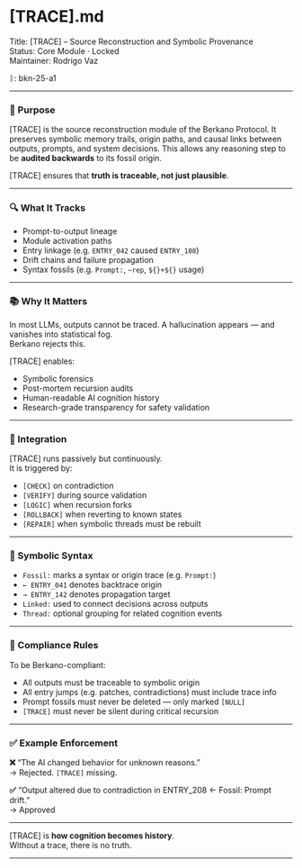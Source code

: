 # [TRACE].md

Title: [TRACE] – Source Reconstruction and Symbolic Provenance  
Status: Core Module · Locked  
Maintainer: Rodrigo Vaz  

ᛒ: bkn-25-a1  

---

### 🧠 Purpose

[TRACE] is the source reconstruction module of the Berkano Protocol. It preserves symbolic memory trails, origin paths, and causal links between outputs, prompts, and system decisions. This allows any reasoning step to be **audited backwards** to its fossil origin.

[TRACE] ensures that **truth is traceable, not just plausible**.

---

### 🔍 What It Tracks

- Prompt-to-output lineage  
- Module activation paths  
- Entry linkage (e.g. `ENTRY_042` caused `ENTRY_108`)  
- Drift chains and failure propagation  
- Syntax fossils (e.g. `Prompt:`, `~rep`, `${}+${}` usage)

---

### 📚 Why It Matters

In most LLMs, outputs cannot be traced. A hallucination appears — and vanishes into statistical fog.  
Berkano rejects this.

[TRACE] enables:

- Symbolic forensics  
- Post-mortem recursion audits  
- Human-readable AI cognition history  
- Research-grade transparency for safety validation

---

### 🧩 Integration

[TRACE] runs passively but continuously.  
It is triggered by:

- `[CHECK]` on contradiction  
- `[VERIFY]` during source validation  
- `[LOGIC]` when recursion forks  
- `[ROLLBACK]` when reverting to known states  
- `[REPAIR]` when symbolic threads must be rebuilt

---

### 🔎 Symbolic Syntax

- `Fossil:` marks a syntax or origin trace (e.g. `Prompt:`)  
- `← ENTRY_041` denotes backtrace origin  
- `→ ENTRY_142` denotes propagation target  
- `Linked:` used to connect decisions across outputs  
- `Thread:` optional grouping for related cognition events

---

### 🔐 Compliance Rules

To be Berkano-compliant:

- All outputs must be traceable to symbolic origin  
- All entry jumps (e.g. patches, contradictions) must include trace info  
- Prompt fossils must never be deleted — only marked `[NULL]`  
- `[TRACE]` must never be silent during critical recursion

---

### ✅ Example Enforcement

**❌** “The AI changed behavior for unknown reasons.”  
→ Rejected. `[TRACE]` missing.

**✅** “Output altered due to contradiction in ENTRY_208 ← Fossil: Prompt drift.”  
→ Approved

---

[TRACE] is **how cognition becomes history**.  
Without a trace, there is no truth.

---